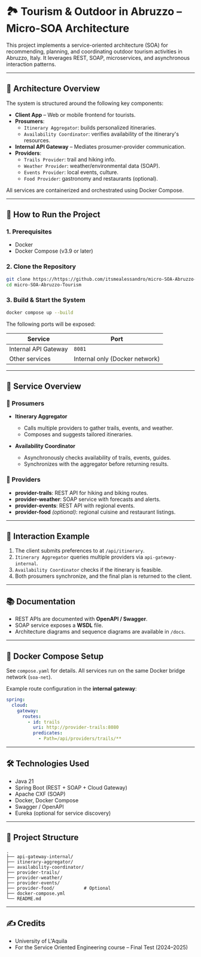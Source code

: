# 🏞️ Tourism & Outdoor in Abruzzo – Micro-SOA Architecture

This project implements a service-oriented architecture (SOA) for recommending, planning, and coordinating outdoor tourism activities in Abruzzo, Italy. It leverages REST, SOAP, microservices, and asynchronous interaction patterns.

---

## 🧱 Architecture Overview

The system is structured around the following key components:

- **Client App** – Web or mobile frontend for tourists.
- **Prosumers**:
  - `Itinerary Aggregator`: builds personalized itineraries.
  - `Availability Coordinator`: verifies availability of the itinerary's resources.
- **Internal API Gateway** – Mediates prosumer-provider communication.
- **Providers**:
  - `Trails Provider`: trail and hiking info.
  - `Weather Provider`: weather/environmental data (SOAP).
  - `Events Provider`: local events, culture.
  - `Food Provider`: gastronomy and restaurants (optional).

All services are containerized and orchestrated using Docker Compose.

---

## 🚀 How to Run the Project

### 1. Prerequisites

- Docker
- Docker Compose (v3.9 or later)

### 2. Clone the Repository

```bash
git clone https://https://github.com/itsmealessandro/micro-SOA-Abruzzo-Tourism.git
cd micro-SOA-Abruzzo-Tourism
```

### 3. Build & Start the System

```bash
docker compose up --build
```

The following ports will be exposed:

| Service              | Port                           |
| -------------------- | ------------------------------ |
| Internal API Gateway | `8081`                         |
| Other services       | Internal only (Docker network) |

---

## 📌 Service Overview

### 🔁 Prosumers

- **Itinerary Aggregator**
  
  - Calls multiple providers to gather trails, events, and weather.
  - Composes and suggests tailored itineraries.

- **Availability Coordinator**
  
  - Asynchronously checks availability of trails, events, guides.
  - Synchronizes with the aggregator before returning results.

### 📡 Providers

- **provider-trails**: REST API for hiking and biking routes.
- **provider-weather**: SOAP service with forecasts and alerts.
- **provider-events**: REST API with regional events.
- **provider-food** *(optional)*: regional cuisine and restaurant listings.

---

## 🧭 Interaction Example

1. The client submits preferences to at `/api/itinerary`.
2. `Itinerary Aggregator` queries multiple providers via `api-gateway-internal`.
3. `Availability Coordinator` checks if the itinerary is feasible.
4. Both prosumers synchronize, and the final plan is returned to the client.

---

## 📚 Documentation

- REST APIs are documented with **OpenAPI / Swagger**.
- SOAP service exposes a **WSDL** file.
- Architecture diagrams and sequence diagrams are available in `/docs`.

---

## 🐳 Docker Compose Setup

See `compose.yaml` for details. All services run on the same Docker bridge network (`soa-net`).

Example route configuration in the **internal gateway**:

```yaml
spring:
  cloud:
    gateway:
      routes:
        - id: trails
          uri: http://provider-trails:8080
          predicates:
            - Path=/api/providers/trails/**
```

---

## 🛠️ Technologies Used

- Java 21
- Spring Boot (REST + SOAP + Cloud Gateway)
- Apache CXF (SOAP)
- Docker, Docker Compose
- Swagger / OpenAPI
- Eureka (optional for service discovery)

---

## 📁 Project Structure

```
.
├── api-gateway-internal/
├── itinerary-aggregator/
├── availability-coordinator/
├── provider-trails/
├── provider-weather/
├── provider-events/
├── provider-food/           # Optional
├── docker-compose.yml
└── README.md
```

---

## ✍️ Credits

- University of L'Aquila
- For the Service Oriented Engineering course – Final Test (2024–2025)

